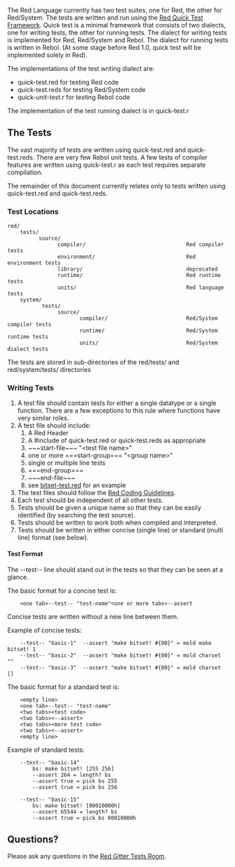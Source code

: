The Red Language currently has two test suites, one for Red, the other for Red/System. The tests are written and run using the [Red Quick Test Framework](http://static.red-lang.org/red-system-quick-test.html). Quick test is a minimal framework that consists of two dialects, one for writing tests, the other for running tests. The dialect for writing tests is implemented for Red, Red/System and Rebol. The dialect for running tests is written in Rebol.
(At some stage before Red 1.0, quick test will be implemented solely in Red).

The implementations of the test writing dialect are:

* quick-test.red for testing Red code
* quick-test.reds for testing Red/System code
* quick-unit-test.r for testing Rebol code

The implementation of the test running dialect is in quick-test.r

## The Tests

The vast majority of tests are written using quick-test.red and quick-test.reds. There are very few Rebol unit tests. A few tests of compiler features are written using quick-test.r as each test requires separate compilation. 

The remainder of this document currently relates only to tests written using quick-test.red and quick-test.reds.

### Test Locations
    red/
        tests/
              source/
                    compiler/                                Red compiler tests
                    environment/                             Red environment tests
                    library/                                 deprecated
                    runtime/                                 Red runtime tests
                    units/                                   Red language tests
        system/
               tests/
                    source/
                           compiler/                         Red/System compiler tests
                           runtime/                          Red/System runtime tests
                           units/                            Red/System dialect tests


The tests are stored in sub-directories of the red/tests/ and red/system/tests/ directories

### Writing Tests
1. A test file should contain tests for either a single datatype or a single function. There are a few exceptions to this rule where functions have very similar roles.
1. A test file should include:
    1. A Red Header
    1. A #include of quick-test.red or quick-test.reds as appropriate
    1. \~\~\~start-file\~\~\~ "\<test file name\>"
    1. one or more ===start-group=== "\<group name>\"
    1. single or multiple line tests
    1. ===end-group===
    1. \~\~\~end-file\~\~\~
    1. see [bitset-test.red](https://github.com/red/red/blob/master/tests/source/units/bitset-test.red) for an example
1. The test files should follow the [Red Coding Guidelines](https://github.com/red/red/wiki/Coding-Style-Guide).
1. Each test should be independent of all other tests.
1. Tests should be given a unique name so that they can be easily identified (by searching the test source).
1. Tests should be written to work both when compiled and interpreted.
1. Tests should be written in either concise (single line) or standard (multi line) format (see below).

#### Test Format
The --test-- line should stand out in the tests so that they can be seen at a glance.

The basic format for a concise test is:
```text
    <one tab>--test-- "test-name"<one or more tabs>--assert
```
Concise tests are written without a new line between them.

Example of concise tests:
```text
    --test-- "basic-1"	--assert "make bitset! #{00}" = mold make bitset! 1
    --test-- "basic-2"	--assert "make bitset! #{00}" = mold charset ""
    --test-- "basic-3"	--assert "make bitset! #{00}" = mold charset []
```

The basic format for a standard test is:
```text
    <empty line>
    <one tab>--test-- "test-name"
    <two tabs><test code>
    <two tabs><--assert>
    <two tabs><more test code>
    <two tabs><--assert>
    <empty line>
```
Example of standard tests:
```text
    --test-- "basic-14"
        bs: make bitset! [255 256]
        --assert 264 = length? bs
        --assert true = pick bs 255
        --assert true = pick bs 256
		
    --test-- "basic-15"
        bs: make bitset! [00010000h]
        --assert 65544 = length? bs
        --assert true = pick bs 00010000h
```

## Questions?
Please ask any questions in the [Red Gitter Tests Room](https://gitter.im/red/tests).